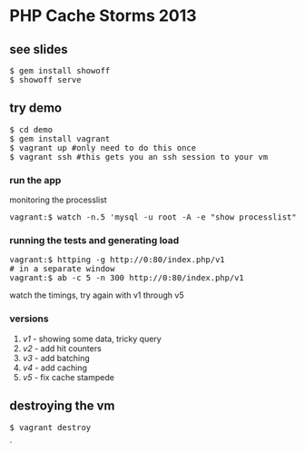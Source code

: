 # PHP Cache Storms 2013

## see slides
<pre>
$ gem install showoff
$ showoff serve
</pre>


## try demo
<pre>
$ cd demo
$ gem install vagrant
$ vagrant up #only need to do this once
$ vagrant ssh #this gets you an ssh session to your vm
</pre>

### run the app
monitoring the processlist
<pre>
vagrant:$ watch -n.5 'mysql -u root -A -e "show processlist"  | cut -f 6,7,8 | grep -v NULL' 
</pre>



### running the tests and generating load
<pre>
vagrant:$ httping -g http://0:80/index.php/v1
# in a separate window
vagrant:$ ab -c 5 -n 300 http://0:80/index.php/v1
</pre>

watch the timings, try again with v1 through v5

### versions
1. *v1* - showing some data, tricky query
2. *v2* - add hit counters
3. *v3* - add batching
4. *v4* - add caching 
4. *v5* - fix cache stampede



## destroying the vm
<pre>
$ vagrant destroy
</pre>`
